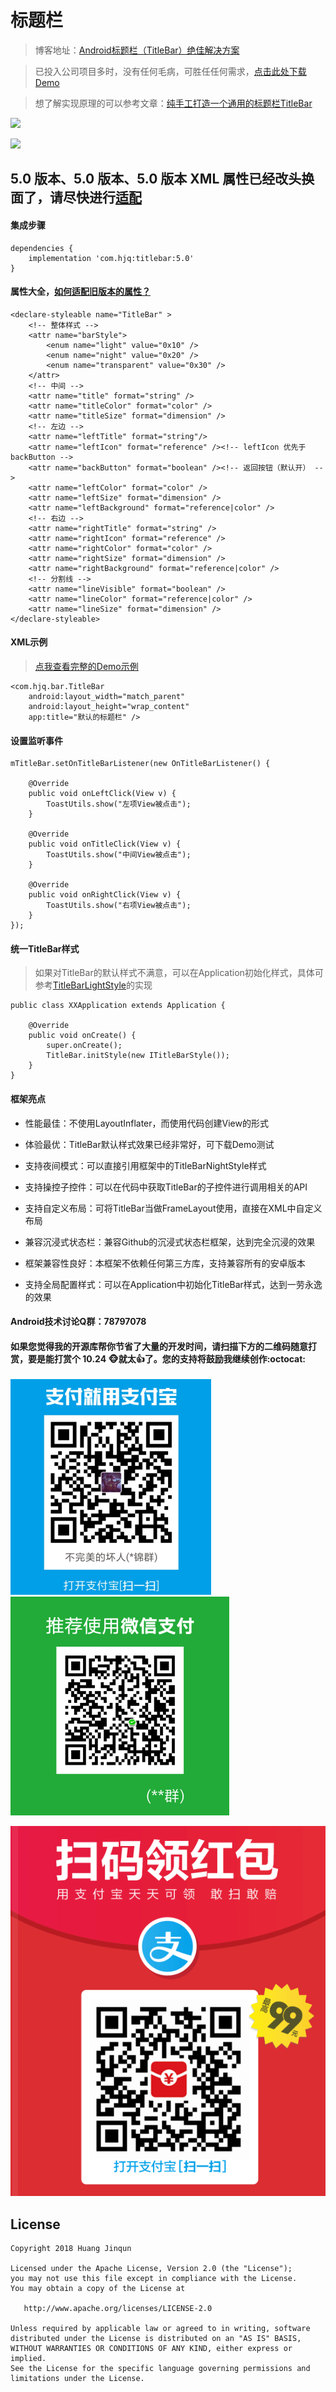 # 标题栏

> 博客地址：[Android标题栏（TitleBar）绝佳解决方案](https://www.jianshu.com/p/617be02dc265)

> 已投入公司项目多时，没有任何毛病，可胜任任何需求，[点击此处下载Demo](https://raw.githubusercontent.com/getActivity/TitleBar/master/TitleBar.apk)

> 想了解实现原理的可以参考文章：[纯手工打造一个通用的标题栏TitleBar](https://www.jianshu.com/p/ccf6506335e7)

![](TitleBar.png)

![](TitleBar.gif)

## 5.0 版本、5.0 版本、5.0 版本 XML 属性已经改头换面了，请尽快进行[适配](Adaptive.md)

#### 集成步骤

    dependencies {
        implementation 'com.hjq:titlebar:5.0'
    }

#### 属性大全，[如何适配旧版本的属性？](Adaptive.md)

    <declare-styleable name="TitleBar" >
        <!-- 整体样式 -->
        <attr name="barStyle">
            <enum name="light" value="0x10" />
            <enum name="night" value="0x20" />
            <enum name="transparent" value="0x30" />
        </attr>
        <!-- 中间 -->
        <attr name="title" format="string" />
        <attr name="titleColor" format="color" />
        <attr name="titleSize" format="dimension" />
        <!-- 左边 -->
        <attr name="leftTitle" format="string"/>
        <attr name="leftIcon" format="reference" /><!-- leftIcon 优先于 backButton -->
        <attr name="backButton" format="boolean" /><!-- 返回按钮（默认开） -->
        <attr name="leftColor" format="color" />
        <attr name="leftSize" format="dimension" />
        <attr name="leftBackground" format="reference|color" />
        <!-- 右边 -->
        <attr name="rightTitle" format="string" />
        <attr name="rightIcon" format="reference" />
        <attr name="rightColor" format="color" />
        <attr name="rightSize" format="dimension" />
        <attr name="rightBackground" format="reference|color" />
        <!-- 分割线 -->
        <attr name="lineVisible" format="boolean" />
        <attr name="lineColor" format="reference|color" />
        <attr name="lineSize" format="dimension" />
    </declare-styleable>

#### XML示例

> [点我查看完整的Demo示例](https://github.com/getActivity/TitleBar/blob/master/app/src/main/res/layout/activity_main.xml)

    <com.hjq.bar.TitleBar
        android:layout_width="match_parent"
        android:layout_height="wrap_content"
        app:title="默认的标题栏" />

#### 设置监听事件

    mTitleBar.setOnTitleBarListener(new OnTitleBarListener() {

        @Override
        public void onLeftClick(View v) {
            ToastUtils.show("左项View被点击");
        }

        @Override
        public void onTitleClick(View v) {
            ToastUtils.show("中间View被点击");
        }

        @Override
        public void onRightClick(View v) {
            ToastUtils.show("右项View被点击");
        }
    });

#### 统一TitleBar样式

> 如果对TitleBar的默认样式不满意，可以在Application初始化样式，具体可参考[TitleBarLightStyle](https://github.com/getActivity/TitleBar/blob/master/library/src/main/java/com/hjq/bar/style/TitleBarLightStyle.java)的实现

	public class XXApplication extends Application {
	
	    @Override
	    public void onCreate() {
	        super.onCreate();
	        TitleBar.initStyle(new ITitleBarStyle());
	    }
	}

#### 框架亮点

* 性能最佳：不使用LayoutInflater，而使用代码创建View的形式

* 体验最优：TitleBar默认样式效果已经非常好，可下载Demo测试

* 支持夜间模式：可以直接引用框架中的TitleBarNightStyle样式

* 支持操控子控件：可以在代码中获取TitleBar的子控件进行调用相关的API

* 支持自定义布局：可将TitleBar当做FrameLayout使用，直接在XML中自定义布局

* 兼容沉浸式状态栏：兼容Github的沉浸式状态栏框架，达到完全沉浸的效果

* 框架兼容性良好：本框架不依赖任何第三方库，支持兼容所有的安卓版本

* 支持全局配置样式：可以在Application中初始化TitleBar样式，达到一劳永逸的效果

#### Android技术讨论Q群：78797078

#### 如果您觉得我的开源库帮你节省了大量的开发时间，请扫描下方的二维码随意打赏，要是能打赏个 10.24 :monkey_face:就太:thumbsup:了。您的支持将鼓励我继续创作:octocat:

![](pay_ali.png) ![](pay_wechat.png)

![](pay_bonus.png)

## License

```text
Copyright 2018 Huang Jinqun

Licensed under the Apache License, Version 2.0 (the "License");
you may not use this file except in compliance with the License.
You may obtain a copy of the License at

   http://www.apache.org/licenses/LICENSE-2.0

Unless required by applicable law or agreed to in writing, software
distributed under the License is distributed on an "AS IS" BASIS,
WITHOUT WARRANTIES OR CONDITIONS OF ANY KIND, either express or implied.
See the License for the specific language governing permissions and
limitations under the License.
```
